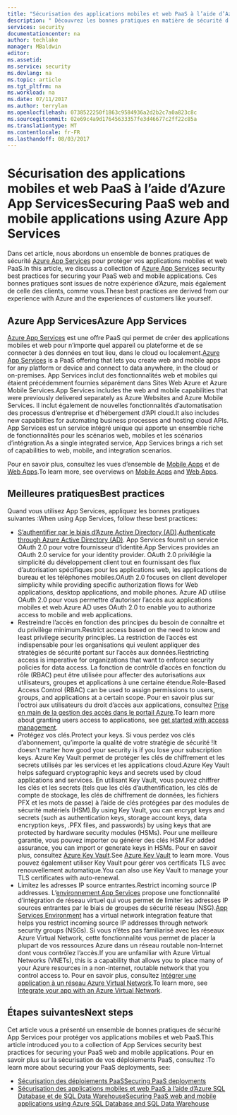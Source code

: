 ```yaml
---
title: "Sécurisation des applications mobiles et web PaaS à l’aide d’Azure App Services | Microsoft Docs"
description: " Découvrez les bonnes pratiques en matière de sécurité d’Azure App Services pour protéger vos applications mobiles et web PaaS. "
services: security
documentationcenter: na
author: techlake
manager: MBaldwin
editor: 
ms.assetid: 
ms.service: security
ms.devlang: na
ms.topic: article
ms.tgt_pltfrm: na
ms.workload: na
ms.date: 07/11/2017
ms.author: terrylan
ms.openlocfilehash: 0738522250f1863c9584936a2d2b2c7a0a823c8c
ms.sourcegitcommit: 02e69c4a9d17645633357fe3d46677c2ff22c85a
ms.translationtype: MT
ms.contentlocale: fr-FR
ms.lasthandoff: 08/03/2017
---
```

# <a name="securing-paas-web-and-mobile-applications-using-azure-app-services"></a><span data-ttu-id="71bee-103">Sécurisation des applications mobiles et web PaaS à l’aide d’Azure App Services</span><span class="sxs-lookup"><span data-stu-id="71bee-103">Securing PaaS web and mobile applications using Azure App Services</span></span>

<span data-ttu-id="71bee-104">Dans cet article, nous abordons un ensemble de bonnes pratiques de sécurité [Azure App Services](https://azure.microsoft.com/services/app-service/) pour protéger vos applications mobiles et web PaaS.</span><span class="sxs-lookup"><span data-stu-id="71bee-104">In this article, we discuss a collection of [Azure App Services](https://azure.microsoft.com/services/app-service/) security best practices for securing your PaaS web and mobile applications.</span></span> <span data-ttu-id="71bee-105">Ces bonnes pratiques sont issues de notre expérience d’Azure, mais également de celle des clients, comme vous.</span><span class="sxs-lookup"><span data-stu-id="71bee-105">These best practices are derived from our experience with Azure and the experiences of customers like yourself.</span></span>

## <a name="azure-app-services"></a><span data-ttu-id="71bee-106">Azure App Services</span><span class="sxs-lookup"><span data-stu-id="71bee-106">Azure App Services</span></span>
<span data-ttu-id="71bee-107">[Azure App Services](../app-service/app-service-value-prop-what-is.md) est une offre PaaS qui permet de créer des applications mobiles et web pour n’importe quel appareil ou plateforme et de se connecter à des données en tout lieu, dans le cloud ou localement.</span><span class="sxs-lookup"><span data-stu-id="71bee-107">[Azure App Services](../app-service/app-service-value-prop-what-is.md) is a PaaS offering that lets you create web and mobile apps for any platform or device and connect to data anywhere, in the cloud or on-premises.</span></span> <span data-ttu-id="71bee-108">App Services inclut des fonctionnalités web et mobiles qui étaient précédemment fournies séparément dans Sites Web Azure et Azure Mobile Services.</span><span class="sxs-lookup"><span data-stu-id="71bee-108">App Services includes the web and mobile capabilities that were previously delivered separately as Azure Websites and Azure Mobile Services.</span></span> <span data-ttu-id="71bee-109">Il inclut également de nouvelles fonctionnalités d’automatisation des processus d’entreprise et d’hébergement d’API cloud.</span><span class="sxs-lookup"><span data-stu-id="71bee-109">It also includes new capabilities for automating business processes and hosting cloud APIs.</span></span> <span data-ttu-id="71bee-110">App Services est un service intégré unique qui apporte un ensemble riche de fonctionnalités pour les scénarios web, mobiles et les scénarios d’intégration.</span><span class="sxs-lookup"><span data-stu-id="71bee-110">As a single integrated service, App Services brings a rich set of capabilities to web, mobile, and integration scenarios.</span></span>

<span data-ttu-id="71bee-111">Pour en savoir plus, consultez les vues d’ensemble de [Mobile Apps](../app-service-mobile/app-service-mobile-value-prop.md) et de [Web Apps](../app-service-web/app-service-web-overview.md).</span><span class="sxs-lookup"><span data-stu-id="71bee-111">To learn more, see overviews on [Mobile Apps](../app-service-mobile/app-service-mobile-value-prop.md) and [Web Apps](../app-service-web/app-service-web-overview.md).</span></span>

## <a name="best-practices"></a><span data-ttu-id="71bee-112">Meilleures pratiques</span><span class="sxs-lookup"><span data-stu-id="71bee-112">Best practices</span></span>

<span data-ttu-id="71bee-113">Quand vous utilisez App Services, appliquez les bonnes pratiques suivantes :</span><span class="sxs-lookup"><span data-stu-id="71bee-113">When using App Services, follow these best practices:</span></span>

- <span data-ttu-id="71bee-114">[S’authentifier par le biais d’Azure Active Directory (AD)](../app-service-web/web-sites-authentication-authorization.md#authenticate-through-azure-active-directory).</span><span class="sxs-lookup"><span data-stu-id="71bee-114">[Authenticate through Azure Active Directory (AD)](../app-service-web/web-sites-authentication-authorization.md#authenticate-through-azure-active-directory).</span></span> <span data-ttu-id="71bee-115">App Services fournit un service OAuth 2.0 pour votre fournisseur d’identité.</span><span class="sxs-lookup"><span data-stu-id="71bee-115">App Services provides an OAuth 2.0 service for your identity provider.</span></span> <span data-ttu-id="71bee-116">OAuth 2.0 privilégie la simplicité du développement client tout en fournissant des flux d’autorisation spécifiques pour les applications web, les applications de bureau et les téléphones mobiles.</span><span class="sxs-lookup"><span data-stu-id="71bee-116">OAuth 2.0 focuses on client developer simplicity while providing specific authorization flows for Web applications, desktop applications, and mobile phones.</span></span> <span data-ttu-id="71bee-117">Azure AD utilise OAuth 2.0 pour vous permettre d’autoriser l’accès aux applications mobiles et web.</span><span class="sxs-lookup"><span data-stu-id="71bee-117">Azure AD uses OAuth 2.0 to enable you to authorize access to mobile and web applications.</span></span>
- <span data-ttu-id="71bee-118">Restreindre l’accès en fonction des principes du besoin de connaître et du privilège minimum.</span><span class="sxs-lookup"><span data-stu-id="71bee-118">Restrict access based on the need to know and least privilege security principles.</span></span> <span data-ttu-id="71bee-119">La restriction de l’accès est indispensable pour les organisations qui veulent appliquer des stratégies de sécurité portant sur l’accès aux données.</span><span class="sxs-lookup"><span data-stu-id="71bee-119">Restricting access is imperative for organizations that want to enforce security policies for data access.</span></span> <span data-ttu-id="71bee-120">La fonction de contrôle d’accès en fonction du rôle (RBAC) peut être utilisée pour affecter des autorisations aux utilisateurs, groupes et applications à une certaine étendue.</span><span class="sxs-lookup"><span data-stu-id="71bee-120">Role-Based Access Control (RBAC) can be used to assign permissions to users, groups, and applications at a certain scope.</span></span> <span data-ttu-id="71bee-121">Pour en savoir plus sur l’octroi aux utilisateurs du droit d’accès aux applications, consultez [Prise en main de la gestion des accès dans le portail Azure](../active-directory/role-based-access-control-what-is.md).</span><span class="sxs-lookup"><span data-stu-id="71bee-121">To learn more about granting users access to applications, see [get started with access management](../active-directory/role-based-access-control-what-is.md).</span></span>
- <span data-ttu-id="71bee-122">Protégez vos clés.</span><span class="sxs-lookup"><span data-stu-id="71bee-122">Protect your keys.</span></span> <span data-ttu-id="71bee-123">Si vous perdez vos clés d’abonnement, qu’importe la qualité de votre stratégie de sécurité !</span><span class="sxs-lookup"><span data-stu-id="71bee-123">It doesn't matter how good your security is if you lose your subscription keys.</span></span> <span data-ttu-id="71bee-124">Azure Key Vault permet de protéger les clés de chiffrement et les secrets utilisés par les services et les applications cloud.</span><span class="sxs-lookup"><span data-stu-id="71bee-124">Azure Key Vault helps safeguard cryptographic keys and secrets used by cloud applications and services.</span></span> <span data-ttu-id="71bee-125">En utilisant Key Vault, vous pouvez chiffrer les clés et les secrets (tels que les clés d’authentification, les clés de compte de stockage, les clés de chiffrement de données, les fichiers PFX et les mots de passe) à l’aide de clés protégées par des modules de sécurité matériels (HSM).</span><span class="sxs-lookup"><span data-stu-id="71bee-125">By using Key Vault, you can encrypt keys and secrets (such as authentication keys, storage account keys, data encryption keys, .PFX files, and passwords) by using keys that are protected by hardware security modules (HSMs).</span></span> <span data-ttu-id="71bee-126">Pour une meilleure garantie, vous pouvez importer ou générer des clés HSM.</span><span class="sxs-lookup"><span data-stu-id="71bee-126">For added assurance, you can import or generate keys in HSMs.</span></span> <span data-ttu-id="71bee-127">Pour en savoir plus, consultez [Azure Key Vault](../key-vault/key-vault-whatis.md).</span><span class="sxs-lookup"><span data-stu-id="71bee-127">See [Azure Key Vault](../key-vault/key-vault-whatis.md) to learn more.</span></span> <span data-ttu-id="71bee-128">Vous pouvez également utiliser Key Vault pour gérer vos certificats TLS avec renouvellement automatique.</span><span class="sxs-lookup"><span data-stu-id="71bee-128">You can also use Key Vault to manage your TLS certificates with auto-renewal.</span></span>
- <span data-ttu-id="71bee-129">Limitez les adresses IP source entrantes.</span><span class="sxs-lookup"><span data-stu-id="71bee-129">Restrict incoming source IP addresses.</span></span> <span data-ttu-id="71bee-130">L’[environnement App Services](../app-service-web/app-service-app-service-environment-intro.md) propose une fonctionnalité d’intégration de réseau virtuel qui vous permet de limiter les adresses IP sources entrantes par le biais de groupes de sécurité réseau (NSG).</span><span class="sxs-lookup"><span data-stu-id="71bee-130">[App Services Environment](../app-service-web/app-service-app-service-environment-intro.md) has a virtual network integration feature that helps you restrict incoming source IP addresses through network security groups (NSGs).</span></span> <span data-ttu-id="71bee-131">Si vous n’êtes pas familiarisé avec les réseaux Azure Virtual Network, cette fonctionnalité vous permet de placer la plupart de vos ressources Azure dans un réseau routable non-Internet dont vous contrôlez l’accès.</span><span class="sxs-lookup"><span data-stu-id="71bee-131">If you are unfamiliar with Azure Virtual Networks (VNETs), this is a capability that allows you to place many of your Azure resources in a non-internet, routable network that you control access to.</span></span> <span data-ttu-id="71bee-132">Pour en savoir plus, consultez [Intégrer une application à un réseau Azure Virtual Network](../app-service-web/web-sites-integrate-with-vnet.md).</span><span class="sxs-lookup"><span data-stu-id="71bee-132">To learn more, see [Integrate your app with an Azure Virtual Network](../app-service-web/web-sites-integrate-with-vnet.md).</span></span>

## <a name="next-steps"></a><span data-ttu-id="71bee-133">Étapes suivantes</span><span class="sxs-lookup"><span data-stu-id="71bee-133">Next steps</span></span>
<span data-ttu-id="71bee-134">Cet article vous a présenté un ensemble de bonnes pratiques de sécurité App Services pour protéger vos applications mobiles et web PaaS.</span><span class="sxs-lookup"><span data-stu-id="71bee-134">This article introduced you to a collection of App Services security best practices for securing your PaaS web and mobile applications.</span></span> <span data-ttu-id="71bee-135">Pour en savoir plus sur la sécurisation de vos déploiements PaaS, consultez :</span><span class="sxs-lookup"><span data-stu-id="71bee-135">To learn more about securing your PaaS deployments, see:</span></span>

- [<span data-ttu-id="71bee-136">Sécurisation des déploiements PaaS</span><span class="sxs-lookup"><span data-stu-id="71bee-136">Securing PaaS deployments</span></span>](security-paas-deployments.md)
- [<span data-ttu-id="71bee-137">Sécurisation des applications mobiles et web PaaS à l’aide d’Azure SQL Database et de SQL Data Warehouse</span><span class="sxs-lookup"><span data-stu-id="71bee-137">Securing PaaS web and mobile applications using Azure SQL Database and SQL Data Warehouse</span></span>](security-paas-applications-using-sql.md)

